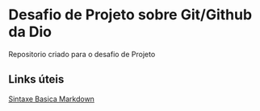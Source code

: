 # Desafio de Projeto sobre Git/Github da Dio
Repositorio criado para o desafio de Projeto
## Links úteis
[Sintaxe Basica Markdown](https://www.markdownguide.org/basic-syntax/)
